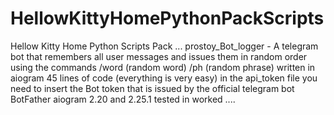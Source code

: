 # HellowKittyHomePythonPackScripts
Hellow Kitty Home Python Scripts Pack
...
prostoy_Bot_logger - A telegram bot that remembers all user messages and issues them in random order using the commands /word (random word) /ph (random phrase) written in aiogram 45 lines of code (everything is very easy) in the api_token file you need to insert the Bot token that is issued by the official telegram bot BotFather  aiogram 2.20 and
2.25.1 tested in worked ....

